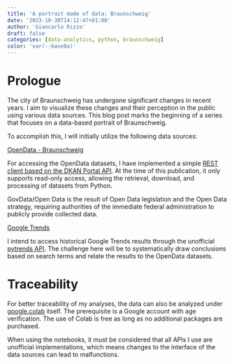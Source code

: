 ```yaml
---
title: 'A portrait made of data: Braunschweig'
date: '2023-10-30T14:12:47+01:00'
author: 'Giancarlo Rizzo'
draft: false
categories: [data-analytics, python, braunschweig]
color: 'var(--base0a)'
---
```


# Prologue

The city of Braunschweig has undergone significant changes in recent years. I aim to visualize these changes and their perception in the public using various data sources. This blog post marks the beginning of a series that focuses on a data-based portrait of Braunschweig.

To accomplish this, I will initially utilize the following data sources:

[OpenData - Braunschweig](https://opendata.braunschweig.de/)

For accessing the OpenData datasets, I have implemented a simple [REST client based on the DKAN Portal API](https://github.com/protogia/govdata). At the time of this publication, it only supports read-only access, allowing the retrieval, download, and processing of datasets from Python.

GovData/Open Data is the result of Open Data legislation and the Open Data strategy, requiring authorities of the immediate federal administration to publicly provide collected data.

[Google Trends](https://trends.google.com/trends/)

I intend to access historical Google Trends results through the unofficial [pytrends API](https://pypi.org/project/pytrends/). The challenge here will be to systematically draw conclusions based on search terms and relate the results to the OpenData datasets.

# Traceability

For better traceability of my analyses, the data can also be analyzed under [google.colab](https://colab.research.google.com/) itself. The prerequisite is a Google account with age verification. The use of Colab is free as long as no additional packages are purchased.

When using the notebooks, it must be considered that all APIs I use are unofficial implementations, which means changes to the interface of the data sources can lead to malfunctions.